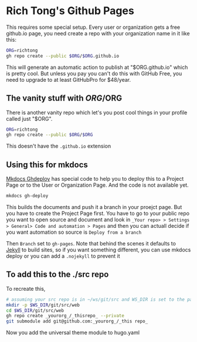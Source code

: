 # Rich Tong's Github Pages

This requires some special setup. Every user or organization gets a free
github.io page, you need create a repo with your organization name in it like
this:

```sh
ORG=richtong
gh repo create --public $ORG/$ORG.github.io

```

This will generate an automatic action to publish at "$ORG.github.io" which is
pretty cool. But unless you pay you can't do this with GitHub Free, you need to
upgrade to at least GitHubPro for $48/year.

## The vanity stuff with $ORG/$ORG

There is another vanity repo which let's you post cool things in your profile
called just "$ORG".

```sh
ORG=richtong
gh repo create --public $ORG/$ORG
```

This doesn't have the `.github.io` extension

## Using this for mkdocs

[Mkdocs Ghdeploy](https://www.mkdocs.org/user-guide/deploying-your-docs/) has
special code to help you to deploy this to a Project Page or to the User or
Organization Page. And the code is not available yet.

```sh
mkdocs gh-deploy
```

This builds the documents and push it a branch in your proejct page. But you
have to create the Project Page first. You have to go to your public repo you
want to open source and document and look in `_Your repo> > Settings > General>
Code and automation > Pages` and then you can actuall decide if you want
automation so source is `Deploy from a branch`

Then `Branch` set to `gh-pages`. Note that behind the scenes it defaults to
[Jekyll](https://docs.github.com/en/pages/configuring-a-custom-domain-for-your-github-pages-site)
to build sites, so if you want something different, you can use mkdocs
deploy or you can add a `.nojekyll` to prevent it

## To add this to the ./src repo

To recreate this,

```sh
# assuming your src repo is in ~/ws/git/src and WS_DIR is set to the path to it
mkdir -p $WS_DIR/git/src/web
cd $WS_DIR/git/src/web
gh repo create _yourorg_/_thisrepo_ --private
git submodule add git@github.com:_yourorg_/_this repo_
```

Now you add the universal theme module to hugo.yaml
